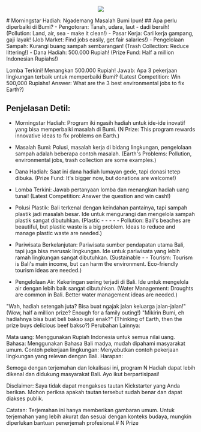 <p align="center">
<img src="https://raw.githubusercontent.com/Morningstar88/X/main/pics/midnight-first-screen.png">
</p>
# Morningstar Hadiah: Ngademang Masalah Bumi Ipun!
## Apa perlu diperbaiki di Bumi?
- Pengotoran: Tanah, udara, laut - dadi bersih! (Pollution: Land, air, sea - make it clean!)
- Pasar Kerja: Cari kerja gampang, gaji layak! (Job Market: Find jobs easily, get fair salaries!)
- Pengelolaan Sampah: Kurangi buang sampah sembarangan! (Trash Collection: Reduce littering!)
- Dana Hadiah: 500.000 Rupiah! (Prize Fund: Half a million Indonesian Rupiahs!)

Lomba Terkini! Menangkan 500.000 Rupiah! Jawab: Apa 3 pekerjaan lingkungan terbaik untuk memperbaiki Bumi? (Latest Competition: Win 500,000 Rupiahs! Answer: What are the 3 best environmental jobs to fix Earth?)


## Penjelasan Detil:

- Morningstar Hadiah: Program iki ngasih hadiah untuk ide-ide inovatif yang bisa memperbaiki masalah di Bumi. (N Prize: This program rewards innovative ideas to fix problems on Earth.)
- Masalah Bumi: Polusi, masalah kerja di bidang lingkungan, pengelolaan sampah adalah beberapa contoh masalah. (Earth's Problems: Pollution, environmental jobs, trash collection are some examples.)
- Dana Hadiah: Saat ini dana hadiah lumayan gede, tapi donasi tetep dibuka. (Prize Fund: It's bigger now, but donations are welcome!)
- Lomba Terkini: Jawab pertanyaan lomba dan menangkan hadiah uang tunai! (Latest Competition: Answer the question and win cash!)

- Polusi Plastik: Bali terkenal dengan keindahan pantainya, tapi sampah plastik jadi masalah besar. Ide untuk mengurangi dan mengelola sampah plastik sangat dibutuhkan. (Plastic - - - - - Pollution: Bali's beaches are beautiful, but plastic waste is a big problem. Ideas to reduce and manage plastic waste are needed.)
- Pariwisata Berkelanjutan: Pariwisata sumber pendapatan utama Bali, tapi juga bisa merusak lingkungan. Ide untuk pariwisata yang lebih ramah lingkungan sangat dibutuhkan. (Sustainable - - Tourism: Tourism is Bali's main income, but can harm the environment. Eco-friendly tourism ideas are needed.)
- Pengelolaan Air: Kekeringan sering terjadi di Bali. Ide untuk mengelola air dengan lebih baik sangat dibutuhkan. (Water Management: Droughts are common in Bali. Better water management ideas are needed.)


"Wah, hadiah setengah juta? Bisa buat ngajak jalan keluarga jalan-jalan!" (Wow, half a million prize? Enough for a family outing!)
"Mikirin Bumi, eh hadiahnya bisa buat beli bakso sapi enak?" (Thinking of Earth, then the prize buys delicious beef bakso?)
Perubahan Lainnya:

Mata uang: Menggunakan Rupiah Indonesia untuk semua nilai uang.
Bahasa: Menggunakan Bahasa Bali madya, mudah dipahami masyarakat umum.
Contoh pekerjaan lingkungan: Menyebutkan contoh pekerjaan lingkungan yang relevan dengan Bali.
Harapan:

Semoga dengan terjemahan dan lokalisasi ini, program N Hadiah dapat lebih dikenal dan didukung masyarakat Bali. Ayo ikut berpartisipasi!

Disclaimer: Saya tidak dapat mengakses tautan Kickstarter yang Anda berikan. Mohon periksa apakah tautan tersebut sudah benar dan dapat diakses publik.

Catatan: Terjemahan ini hanya memberikan gambaran umum. Untuk terjemahan yang lebih akurat dan sesuai dengan konteks budaya, mungkin diperlukan bantuan penerjemah profesional.# N Prize

